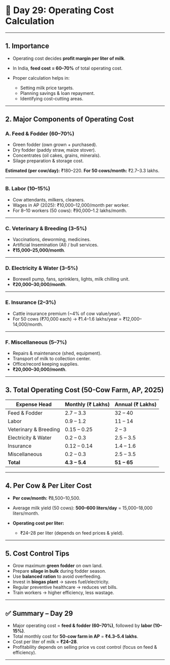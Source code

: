 <H1>🐄 Day 29: Operating Cost Calculation</H1>

---

## 1. Importance

* Operating cost decides **profit margin per liter of milk**.
* In India, **feed cost = 60–70%** of total operating cost.
* Proper calculation helps in:

  * Setting milk price targets.
  * Planning savings & loan repayment.
  * Identifying cost-cutting areas.

---

## 2. Major Components of Operating Cost

### **A. Feed & Fodder (60–70%)**

* Green fodder (own grown + purchased).
* Dry fodder (paddy straw, maize stover).
* Concentrates (oil cakes, grains, minerals).
* Silage preparation & storage cost.

**Estimated (per cow/day):** ₹180–220.
**For 50 cows/month:** ₹2.7–3.3 lakhs.

---

### **B. Labor (10–15%)**

* Cow attendants, milkers, cleaners.
* Wages in AP (2025): ₹10,000–12,000/month per worker.
* For 8–10 workers (50 cows): ₹90,000–1.2 lakhs/month.

---

### **C. Veterinary & Breeding (3–5%)**

* Vaccinations, deworming, medicines.
* Artificial Insemination (AI) / bull services.
* **₹15,000–25,000/month**.

---

### **D. Electricity & Water (3–5%)**

* Borewell pump, fans, sprinklers, lights, milk chilling unit.
* **₹20,000–30,000/month**.

---

### **E. Insurance (2–3%)**

* Cattle insurance premium (\~4% of cow value/year).
* For 50 cows (₹70,000 each) → ₹1.4–1.6 lakhs/year = ₹12,000–14,000/month.

---

### **F. Miscellaneous (5–7%)**

* Repairs & maintenance (shed, equipment).
* Transport of milk to collection center.
* Office/record keeping supplies.
* **₹20,000–30,000/month**.

---

## 3. Total Operating Cost (50-Cow Farm, AP, 2025)

| Expense Head          | Monthly (₹ Lakhs) | Annual (₹ Lakhs) |
| --------------------- | ----------------- | ---------------- |
| Feed & Fodder         | 2.7 – 3.3         | 32 – 40          |
| Labor                 | 0.9 – 1.2         | 11 – 14          |
| Veterinary & Breeding | 0.15 – 0.25       | 2 – 3            |
| Electricity & Water   | 0.2 – 0.3         | 2.5 – 3.5        |
| Insurance             | 0.12 – 0.14       | 1.4 – 1.6        |
| Miscellaneous         | 0.2 – 0.3         | 2.5 – 3.5        |
| **Total**             | **4.3 – 5.4**     | **51 – 65**      |

---

## 4. Per Cow & Per Liter Cost

* **Per cow/month:** ₹8,500–10,500.
* Average milk yield (50 cows): **500–600 liters/day** = 15,000–18,000 liters/month.
* **Operating cost per liter:**

  * ₹24–28 per liter (depends on feed prices & yield).

---

## 5. Cost Control Tips

* Grow maximum **green fodder** on own land.
* Prepare **silage in bulk** during fodder season.
* Use **balanced ration** to avoid overfeeding.
* Invest in **biogas plant** → saves fuel/electricity.
* Regular preventive healthcare → reduces vet bills.
* Train workers → higher efficiency, less wastage.

---

## ✅ Summary – Day 29

* Major operating cost = **feed & fodder (60–70%)**, followed by **labor (10–15%)**.
* Total monthly cost for **50-cow farm in AP** = **₹4.3–5.4 lakhs**.
* Cost per liter of milk = **₹24–28**.
* Profitability depends on selling price vs cost control (focus on feed & efficiency).

---

